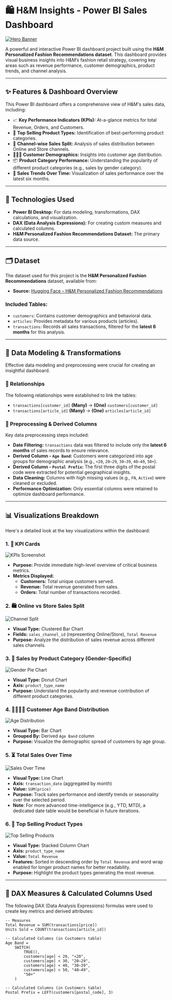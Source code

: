 # 🛍️ H&M Insights - Power BI Sales Dashboard

[![Hero Banner](images/banner.png)](https://github.com/user-attachments/assets/1a01b202-7984-4415-8ec4-47a01d9440a8)


A powerful and interactive Power BI dashboard project built using the **H&M Personalized Fashion Recommendations dataset**. This dashboard provides visual business insights into H&M’s fashion retail strategy, covering key areas such as revenue performance, customer demographics, product trends, and channel analysis.

---

## ✨ Features & Dashboard Overview

This Power BI dashboard offers a comprehensive view of H&M's sales data, including:

* 📈 **Key Performance Indicators (KPIs):** At-a-glance metrics for total Revenue, Orders, and Customers.
* 👕 **Top Selling Product Types:** Identification of best-performing product categories.
* 🛒 **Channel-wise Sales Split:** Analysis of sales distribution between Online and Store channels.
* 🧑‍🤝‍🧑 **Customer Demographics:** Insights into customer age distribution.
* 📦 **Product Category Performance:** Understanding the popularity of different product categories (e.g., sales by gender category).
* 📆 **Sales Trends Over Time:** Visualization of sales performance over the latest six months.

---

## 🚀 Technologies Used

* **Power BI Desktop:** For data modeling, transformations, DAX calculations, and visualization.
* **DAX (Data Analysis Expressions):** For creating custom measures and calculated columns.
* **H&M Personalized Fashion Recommendations Dataset:** The primary data source.

---

## 🗂️ Dataset

The dataset used for this project is the **H&M Personalized Fashion Recommendations** dataset, available from:

* **Source:** [Hugging Face – H&M Personalized Fashion Recommendations](https://huggingface.co/datasets/dinhlnd1610/HM-Personalized-Fashion-Recommendations)

### Included Tables:

* `customers`: Contains customer demographics and behavioral data.
* `articles`: Provides metadata for various products (articles).
* `transactions`: Records all sales transactions, filtered for the **latest 6 months** for this analysis.

---

## 📌 Data Modeling & Transformations

Effective data modeling and preprocessing were crucial for creating an insightful dashboard.

### 🔗 Relationships

The following relationships were established to link the tables:

* `transactions[customer_id]` **(Many)** → **(One)** `customers[customer_id]`
* `transactions[article_id]` **(Many)** → **(One)** `articles[article_id]`

### 🧹 Preprocessing & Derived Columns

Key data preprocessing steps included:

* **Date Filtering:** `transactions` data was filtered to include only the **latest 6 months** of sales records to ensure relevance.
* **Derived Column - `Age Band`:** Customers were categorized into age groups for demographic analysis (e.g., `<20`, `20–29`, `30–39`, `40–49`, `50+`).
* **Derived Column - `Postal Prefix`:** The first three digits of the postal code were extracted for potential geographical insights.
* **Data Cleaning:** Columns with high missing values (e.g., `FN`, `Active`) were cleaned or excluded.
* **Performance Optimization:** Only essential columns were retained to optimize dashboard performance.

---

## 📊 Visualizations Breakdown

Here's a detailed look at the key visualizations within the dashboard:

### 1. 🧮 KPI Cards

![KPIs Screenshot](images/kpi_cards.png)

* **Purpose:** Provide immediate high-level overview of critical business metrics.
* **Metrics Displayed:**
    * **Customers:** Total unique customers served.
    * **Revenue:** Total revenue generated from sales.
    * **Orders:** Total number of transactions recorded.

### 2. 🛍️ Online vs Store Sales Split

![Channel Split](images/channel_split.png)

* **Visual Type:** Clustered Bar Chart
* **Fields:** `sales_channel_id` (representing Online/Store), `Total Revenue`
* **Purpose:** Analyze the distribution of sales revenue across different sales channels.

### 3. 🎯 Sales by Product Category (Gender-Specific)

![Gender Pie Chart](images/gender_category.png)

* **Visual Type:** Donut Chart
* **Axis:** `product_type_name`
* **Purpose:** Understand the popularity and revenue contribution of different product categories.

### 4. 👨‍👩‍👧‍👦 Customer Age Band Distribution

![Age Distribution](images/age_distribution.png)

* **Visual Type:** Bar Chart
* **Grouped By:** Derived `Age Band` column
* **Purpose:** Visualize the demographic spread of customers by age group.

### 5. ⏳ Total Sales Over Time

![Sales Over Time](images/sales_trend.png)

* **Visual Type:** Line Chart
* **Axis:** `transaction_date` (aggregated by month)
* **Value:** `SUM(price)`
* **Purpose:** Track sales performance and identify trends or seasonality over the selected period.
* **Note**: For more advanced time-intelligence (e.g., YTD, MTD), a dedicated date table would be beneficial in future iterations.

### 6. 🥇 Top Selling Product Types

![Top Selling Products](images/top_products.png)

* **Visual Type:** Stacked Column Chart
* **Axis:** `product_type_name`
* **Value:** `Total Revenue`
* **Features:** Sorted in descending order by `Total Revenue` and word wrap enabled for longer product names for better readability.
* **Purpose:** Highlight the product types generating the most revenue.

---

## 🧠 DAX Measures & Calculated Columns Used

The following DAX (Data Analysis Expressions) formulas were used to create key metrics and derived attributes:

```dax
-- Measures
Total Revenue = SUM(transactions[price])
Units Sold = COUNT(transactions[article_id])

-- Calculated Columns (in Customers table)
Age Band = 
    SWITCH(
        TRUE(),
        customers[age] < 20, "<20",
        customers[age] < 30, "20–29",
        customers[age] < 40, "30–39",
        customers[age] < 50, "40–49",
        "50+"
    )

-- Calculated Columns (in Customers table)
Postal Prefix = LEFT(customers[postal_code], 3)
